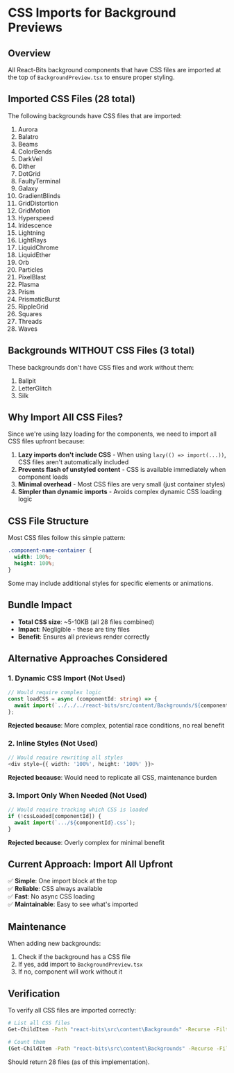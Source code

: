 # CSS Imports for Background Previews

## Overview

All React-Bits background components that have CSS files are imported at the top of `BackgroundPreview.tsx` to ensure proper styling.

## Imported CSS Files (28 total)

The following backgrounds have CSS files that are imported:

1. Aurora
2. Balatro
3. Beams
4. ColorBends
5. DarkVeil
6. Dither
7. DotGrid
8. FaultyTerminal
9. Galaxy
10. GradientBlinds
11. GridDistortion
12. GridMotion
13. Hyperspeed
14. Iridescence
15. Lightning
16. LightRays
17. LiquidChrome
18. LiquidEther
19. Orb
20. Particles
21. PixelBlast
22. Plasma
23. Prism
24. PrismaticBurst
25. RippleGrid
26. Squares
27. Threads
28. Waves

## Backgrounds WITHOUT CSS Files (3 total)

These backgrounds don't have CSS files and work without them:

1. Ballpit
2. LetterGlitch
3. Silk

## Why Import All CSS Files?

Since we're using lazy loading for the components, we need to import all CSS files upfront because:

1. **Lazy imports don't include CSS** - When using `lazy(() => import(...))`, CSS files aren't automatically included
2. **Prevents flash of unstyled content** - CSS is available immediately when component loads
3. **Minimal overhead** - Most CSS files are very small (just container styles)
4. **Simpler than dynamic imports** - Avoids complex dynamic CSS loading logic

## CSS File Structure

Most CSS files follow this simple pattern:

```css
.component-name-container {
  width: 100%;
  height: 100%;
}
```

Some may include additional styles for specific elements or animations.

## Bundle Impact

- **Total CSS size**: ~5-10KB (all 28 files combined)
- **Impact**: Negligible - these are tiny files
- **Benefit**: Ensures all previews render correctly

## Alternative Approaches Considered

### 1. Dynamic CSS Import (Not Used)
```typescript
// Would require complex logic
const loadCSS = async (componentId: string) => {
  await import(`../../../react-bits/src/content/Backgrounds/${componentId}/${componentId}.css`);
};
```
**Rejected because**: More complex, potential race conditions, no real benefit

### 2. Inline Styles (Not Used)
```typescript
// Would require rewriting all styles
<div style={{ width: '100%', height: '100%' }}>
```
**Rejected because**: Would need to replicate all CSS, maintenance burden

### 3. Import Only When Needed (Not Used)
```typescript
// Would require tracking which CSS is loaded
if (!cssLoaded[componentId]) {
  await import(`.../${componentId}.css`);
}
```
**Rejected because**: Overly complex for minimal benefit

## Current Approach: Import All Upfront

✅ **Simple**: One import block at the top  
✅ **Reliable**: CSS always available  
✅ **Fast**: No async CSS loading  
✅ **Maintainable**: Easy to see what's imported  

## Maintenance

When adding new backgrounds:

1. Check if the background has a CSS file
2. If yes, add import to `BackgroundPreview.tsx`
3. If no, component will work without it

## Verification

To verify all CSS files are imported correctly:

```bash
# List all CSS files
Get-ChildItem -Path "react-bits\src\content\Backgrounds" -Recurse -Filter "*.css"

# Count them
(Get-ChildItem -Path "react-bits\src\content\Backgrounds" -Recurse -Filter "*.css").Count
```

Should return 28 files (as of this implementation).
